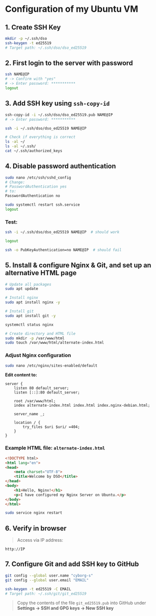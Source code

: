 # Configuration of my Ubuntu VM

## 1. Create SSH Key

```bash
mkdir -p ~/.ssh/dso
ssh-keygen -t ed25519
# Target path: ~/.ssh/dso/dso_ed25519
```

## 2. First login to the server with password

```bash
ssh NAME@IP
# -> Confirm with "yes"
# -> Enter password: ***********
logout
```

## 3. Add SSH key using `ssh-copy-id`

```bash
ssh-copy-id -i ~/.ssh/dso/dso_ed25519.pub NAME@IP
# -> Enter password: ***********

ssh -i ~/.ssh/dso/dso_ed25519 NAME@IP

# Check if everything is correct
ls -al ~/
ls -al ~/.ssh/
cat ~/.ssh/authorized_keys
```

## 4. Disable password authentication

```bash
sudo nano /etc/ssh/sshd_config
# Change:
# PasswordAuthentication yes
# to:
PasswordAuthentication no

sudo systemctl restart ssh.service
logout
```

### Test:

```bash
ssh -i ~/.ssh/dso/dso_ed25519 NAME@IP  # should work

logout

ssh -o PubKeyAuthentication=no NAME@IP  # should fail
```

## 5. Install & configure Nginx & Git, and set up an alternative HTML page

```bash
# Update all packages
sudo apt update

# Install nginx
sudo apt install nginx -y

# Install git
sudo apt install git -y

systemctl status nginx

# Create directory and HTML file
sudo mkdir -p /var/www/html
sudo touch /var/www/html/alternate-index.html
```

### Adjust Nginx configuration

```bash
sudo nano /etc/nginx/sites-enabled/default
```

**Edit content to:**

```nginx
server {
    listen 80 default_server;
    listen [::]:80 default_server;

    root /var/www/html;
    index alternate-index.html index.html index.nginx-debian.html;

    server_name _;

    location / {
        try_files $uri $uri/ =404;
    }
}
```

### Example HTML file: `alternate-index.html`

```html
<!DOCTYPE html>
<html lang="en">
<head>
    <meta charset="UTF-8">
    <title>Welcome by DSO</title>
</head>
<body>
    <h1>Hello, Nginx!</h1>
    <p>I have configured my Nginx Server on Ubuntu.</p>
</body>
</html>
```

```bash
sudo service nginx restart
```

## 6. Verify in browser

> Access via IP address:

```
http://IP
```

## 7. Configure Git and add SSH key to GitHub

```bash
git config --global user.name "cyborg-s"
git config --global user.email "EMAIL"

ssh-keygen -t ed25519 -C EMAIL
# Target path: ~/.ssh/git/git_ed25519
```

> Copy the contents of the file `git_ed25519.pub` into GitHub under  
> **Settings → SSH and GPG keys → New SSH key**
